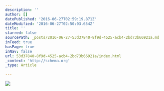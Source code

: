 ```yaml
---
description: ''
author: []
datePublished: '2016-06-27T02:59:19.871Z'
dateModified: '2016-06-27T02:50:03.654Z'
title: ''
starred: false
sourcePath: _posts/2016-06-27-53d37840-8f9d-4525-acb4-2bd73b66921a.md
inFeed: true
hasPage: true
inNav: false
url: 53d37840-8f9d-4525-acb4-2bd73b66921a/index.html
_context: 'http://schema.org'
_type: Article

---
```

![](https://the-grid-user-content.s3-us-west-2.amazonaws.com/bf4a3e5e-a2ab-4847-9639-f6153d8efbbf.png)